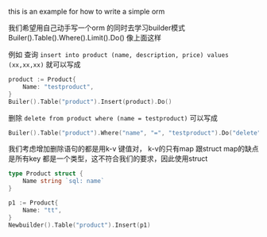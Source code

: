 this is an example for how to write a simple orm

我们希望用自己动手写一个orm 的同时去学习builder模式
Builer().Table().Where().Limit().Do()
像上面这样

例如
查询
`insert into product (name, description, price) values (xx,xx,xx)`
就可以写成
```go
product := Product{
    Name: "testproduct",
}
Builer().Table("product").Insert(product).Do()
```

删除
`delete from product where (name = testproduct)`
可以写成
```go
Builer().Table("product").Where("name", "=", "testproduct").Do("delete")
```

我们考虑增加删除语句的都是用k-v 键值对， k-v的只有map 跟struct
map的缺点是所有key 都是一个类型，这不符合我们的要求，因此使用struct
```go
type Product struct {
	Name string `sql: name`
}

p1 := Product{
	Name: "tt",
}
Newbuilder().Table("product").Insert(p1)
```





